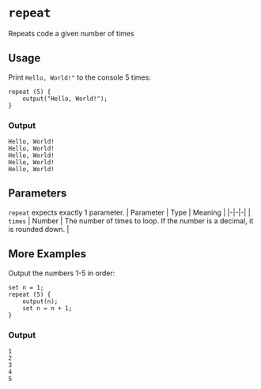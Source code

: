 # `repeat`
Repeats code a given number of times

## Usage
Print `Hello, World!"` to the console 5 times:
```
repeat (5) {
	output("Hello, World!");
}
```
### Output
```
Hello, World!
Hello, World!
Hello, World!
Hello, World!
Hello, World!
```

## Parameters
`repeat` expects exactly 1 parameter.
| Parameter | Type | Meaning |
|-|-|-|
| `times` | Number | The number of times to loop. If the number is a decimal, it is rounded down. |

## More Examples
Output the numbers 1-5 in order:
```
set n = 1;
repeat (5) {
	output(n);
    set n = n + 1;
}
```
### Output
```
1
2
3
4
5
```